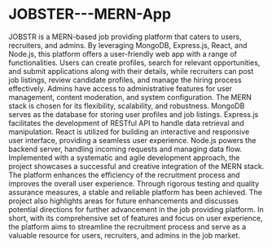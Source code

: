 # JOBSTER---MERN-App
JOBSTR is a MERN-based job providing platform that caters to users, recruiters, and admins. By leveraging MongoDB, Express.js, React, and Node.js, this platform offers a user-friendly web app with a range of functionalities. Users can create profiles, search for relevant opportunities, and submit applications along with their details, while recruiters can post job listings, review candidate profiles, and manage the hiring process effectively. Admins have access to administrative features for user management, content moderation, and system configuration. 
The MERN stack is chosen for its flexibility, scalability, and robustness. MongoDB serves as the database for storing user profiles and job listings. Express.js facilitates the development of RESTful API to handle data retrieval and manipulation. React is utilized for building an interactive and responsive user interface, providing a seamless user experience. Node.js powers the backend server, handling incoming requests and managing data flow. 
Implemented with a systematic and agile development approach, the project showcases a successful and creative integration of the MERN stack. The platform enhances the efficiency of the recruitment process and improves the overall user experience. Through rigorous testing and quality assurance measures, a stable and reliable platform has been achieved. The project also highlights areas for future enhancements and discusses potential directions for further advancement in the job providing platform. 
In short, with its comprehensive set of features and focus on user experience, the platform aims to streamline the recruitment process and serve as a valuable resource for users, recruiters, and admins in the job market. 

